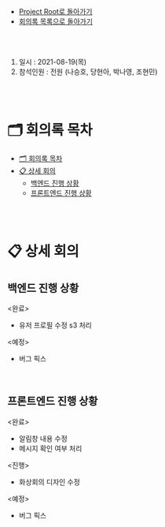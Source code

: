 - [Project Root로 돌아가기](../../README.md)
- [회의록 목록으로 돌아가기](../회의록.md)

<br><br>

1. 일시 : 2021-08-19(목)
2. 참석인원 : 전원 (나승호, 당현아, 박나영, 조현민) 

<br><br>

# 🗂 회의록 목차

- [🗂 회의록 목차](#-회의록-목차)
- [📋 상세 회의](#-상세-회의)
  - [백엔드 진행 상황](#백엔드-진행-상황)
  - [프론트엔드 진행 상황](#프론트엔드-진행-상황)

<br><br>

# 📋 상세 회의

## 백엔드 진행 상황

   <완료>

   - 유저 프로필 수정 s3 처리

   <예정>

- 버그 픽스

<br/>

## 프론트엔드 진행 상황

<완료> 

- 알림창 내용 수정
- 메시지 확인 여부 처리


<진행> 

- 화상회의 디자인 수정

<예정> 

- 버그 픽스
